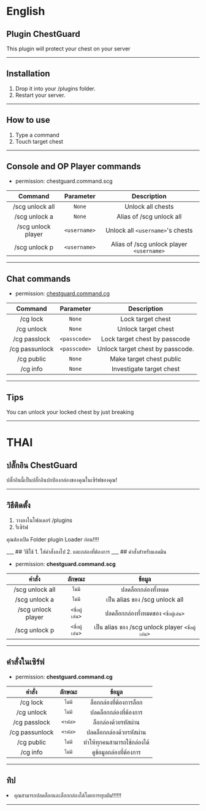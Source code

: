 
<!DOCTYPE html>
<html>

<head>
  <meta charset="utf-8">
  <meta name="viewport" content="width=device-width, initial-scale=1.0">
  <title>Welcome file</title>
  <link rel="stylesheet" href="https://stackedit.io/style.css" />
</head>

<body class="stackedit">
  <div class="stackedit__html"><h1 id="english">English</h1>
<h2 id="plugin-chestguard">Plugin ChestGuard</h2>
<p>This plugin will protect your chest on your server</p>
<hr>
<h2 id="installation">Installation</h2>
<ol>
<li>Drop it into your /plugins folder.</li>
<li>Restart your server.</li>
</ol>
<hr>
<h2 id="how-to-use">How to use</h2>
<ol>
<li>Type a command</li>
<li>Touch target chest</li>
</ol>
<hr>
<h2 id="console-and-op-player-commands">Console and OP Player commands</h2>
<ul>
<li>permission: chestguard.command.scg</li>
</ul>

<table>
<thead>
<tr>
<th align="center">Command</th>
<th align="center">Parameter</th>
<th align="center">Description</th>
</tr>
</thead>
<tbody>
<tr>
<td align="center">/scg unlock all</td>
<td align="center"><code>None</code></td>
<td align="center">Unlock all chests</td>
</tr>
<tr>
<td align="center">/scg unlock a</td>
<td align="center"><code>None</code></td>
<td align="center">Alias of /scg unlock all</td>
</tr>
<tr>
<td align="center">/scg unlock player</td>
<td align="center"><code>&lt;username&gt;</code></td>
<td align="center">Unlock all <code>&lt;username&gt;</code>'s chests</td>
</tr>
<tr>
<td align="center">/scg unlock p</td>
<td align="center"><code>&lt;username&gt;</code></td>
<td align="center">Alias of /scg unlock player <code>&lt;username&gt;</code></td>
</tr>
</tbody>
</table><hr>
<h2 id="chat-commands">Chat commands</h2>
<ul>
<li>permission: <a href="http://chestguard.command.cg">chestguard.command.cg</a></li>
</ul>

<table>
<thead>
<tr>
<th align="center">Command</th>
<th align="center">Parameter</th>
<th align="center">Description</th>
</tr>
</thead>
<tbody>
<tr>
<td align="center">/cg lock</td>
<td align="center"><code>None</code></td>
<td align="center">Lock target chest</td>
</tr>
<tr>
<td align="center">/cg unlock</td>
<td align="center"><code>None</code></td>
<td align="center">Unlock target chest</td>
</tr>
<tr>
<td align="center">/cg passlock</td>
<td align="center"><code>&lt;passcode&gt;</code></td>
<td align="center">Lock target chest by passcode</td>
</tr>
<tr>
<td align="center">/cg passunlock</td>
<td align="center"><code>&lt;passcode&gt;</code></td>
<td align="center">Unlock target chest by passcode.</td>
</tr>
<tr>
<td align="center">/cg public</td>
<td align="center"><code>None</code></td>
<td align="center">Make target chest public</td>
</tr>
<tr>
<td align="center">/cg info</td>
<td align="center"><code>None</code></td>
<td align="center">Investigate target chest</td>
</tr>
</tbody>
</table><hr>
<h2 id="tips">Tips</h2>
<p>You can unlock your locked chest by just breaking</p>
<hr>
<h1 id="thai">THAI</h1>
<h2 id="ปลั๊กอิน-chestguard">ปลั๊กอิน ChestGuard</h2>
<p>ปลั๊กอินนี้เป็นปลั๊กอินปกป้องกล่องของคุณในเซิร์ฟของคุณ!</p>
<hr>
<h2 id="วิธีติดตั้ง">วิธีติดตั้ง</h2>
<ol>
<li>วางลงในโฟลเดอร์ /plugins</li>
<li>รีเซิร์ฟ</li>
</ol>
<p>คุณต้องเปิด Folder plugin Loader ก่อน!!!!</p>
___
## วิธีใช้
1. ใส่คำสั่งลงไป
2. แตะกล่องที่ต้องการ
___
## คำสั่งสำหรับแอดมิน
<ul>
<li>permission: <strong>chestguard.command.scg</strong></li>
</ul>

<table>
<thead>
<tr>
<th align="center">คำสั่ง</th>
<th align="center">ลักษณะ</th>
<th align="center">ข้อมูล</th>
</tr>
</thead>
<tbody>
<tr>
<td align="center">/scg unlock all</td>
<td align="center"><code>ไม่มี</code></td>
<td align="center">ปลดล็อกกล่องทั้งหมด</td>
</tr>
<tr>
<td align="center">/scg unlock a</td>
<td align="center"><code>ไม่มี</code></td>
<td align="center">เป็น alias ของ /scg unlock all</td>
</tr>
<tr>
<td align="center">/scg unlock player</td>
<td align="center"><code>&lt;ชื่อผู้เล่น&gt;</code></td>
<td align="center">ปลดล็อกกล่องทั้งหมดของ <code>&lt;ชื่อผู้เล่น&gt;</code></td>
</tr>
<tr>
<td align="center">/scg unlock p</td>
<td align="center"><code>&lt;ชื่อผู้เล่น&gt;</code></td>
<td align="center">เป็น alias ของ /scg unlock player <code>&lt;ชื่อผู้เล่น&gt;</code></td>
</tr>
</tbody>
</table><hr>
<h2 id="คำสั่งในเซิร์ฟ">คำสั่งในเซิร์ฟ</h2>
<ul>
<li>permission: <strong>chestguard.command.cg</strong></li>
</ul>

<table>
<thead>
<tr>
<th align="center">คำสั่ง</th>
<th align="center">ลักษณะ</th>
<th align="center">ข้อมูล</th>
</tr>
</thead>
<tbody>
<tr>
<td align="center">/cg lock</td>
<td align="center"><code>ไม่มี</code></td>
<td align="center">ล็อกกล่องที่ต้องการล็อก</td>
</tr>
<tr>
<td align="center">/cg unlock</td>
<td align="center"><code>ไม่มี</code></td>
<td align="center">ปลดล็อกกล่องที่ต้องการ</td>
</tr>
<tr>
<td align="center">/cg passlock</td>
<td align="center"><code>&lt;รหัส&gt;</code></td>
<td align="center">ล็อกล่องด้วยรหัสผ่าน</td>
</tr>
<tr>
<td align="center">/cg passunlock</td>
<td align="center"><code>&lt;รหัส&gt;</code></td>
<td align="center">ปลดล็อกกล่องด้วยรหัสผ่าน</td>
</tr>
<tr>
<td align="center">/cg public</td>
<td align="center"><code>ไม่มี</code></td>
<td align="center">ทำให้ทุกคนสามารถใช้กล่องได้</td>
</tr>
<tr>
<td align="center">/cg info</td>
<td align="center"><code>ไม่มี</code></td>
<td align="center">ดูข้อมูลกล่องที่ต้องการ</td>
</tr>
</tbody>
</table><hr>
<h2 id="ทิป">ทิป</h2>
<li> คุณสามารถปลดล็อกและล็อกกล่องได้โดยการทุบมัน!!!!!!</li>
<hr>
</div>
</body>

</html>









